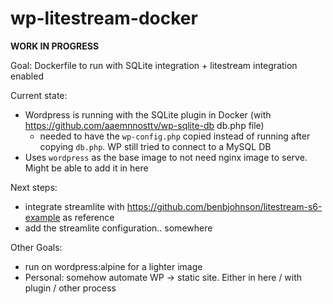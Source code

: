 # wp-litestream-docker
**WORK IN PROGRESS**

Goal: Dockerfile to run with SQLite integration + litestream integration enabled

Current state:
- Wordpress is running with the SQLite plugin in Docker (with https://github.com/aaemnnosttv/wp-sqlite-db db.php file)
  - needed to have the `wp-config.php` copied instead of running after copying `db.php`. WP still tried to connect to a MySQL DB
- Uses `wordpress` as the base image to not need nginx image to serve. Might be able to add it in here

Next steps:
- integrate streamlite with https://github.com/benbjohnson/litestream-s6-example as reference
- add the streamlite configuration.. somewhere

Other Goals:
- run on wordpress:alpine for a lighter image
- Personal: somehow automate WP -> static site. Either in here / with plugin / other process
